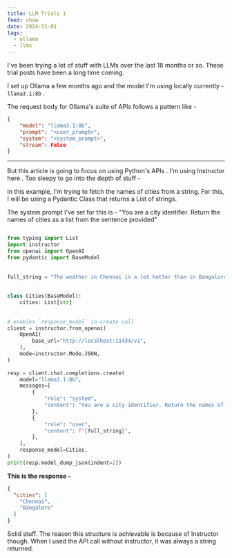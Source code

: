 ```yaml
---
title: LLM Trials 1
feed: show
date: 2024-11-01
tags:
  - ollama
  - llms
---
```



I've been trying a lot of stuff with LLMs over the last 18 months or so. These trial posts have been a long time coming. 

I set up Ollama a few months ago and the model I'm using locally currently - `llama3.1:8b` .

The request body for Ollama's suite of APIs follows a pattern like - 

```json
{  
    "model": "llama3.1:8b",  
    "prompt": "<user_prompt>",  
    "system": "<system_prompt>",  
    "stream": False
}
```


---

But this article is going to focus on using Python's APIs . I'm using Instructor here . Too sleepy to go into the depth of stuff - 

In this example, I'm trying to fetch the names of cities from a string. 
For this, I will be using a Pydantic Class that returns a List of strings. 

The system prompt I've set for this is - "You are a city identifier. Return the names of cities as a list from the sentence provided"

```python

from typing import List  
import instructor  
from openai import OpenAI  
from pydantic import BaseModel  
  
  
full_string = "The weather in Chennai is a lot hotter than in Bangalore."  
  
  
class Cities(BaseModel):  
    cities: List[str]  
  
  
# enables `response_model` in create call  
client = instructor.from_openai(  
    OpenAI(  
        base_url="http://localhost:11434/v1",  
    ),  
    mode=instructor.Mode.JSON,  
)  
  
resp = client.chat.completions.create(  
    model="llama3.1:8b",  
    messages=[  
        {  
            "role": "system",  
            "content": "You are a city identifier. Return the names of cities from the sentence provided.",  
        },  
        {  
            "role": "user",  
            "content": f"{full_string}",  
        },  
    ],  
    response_model=Cities,  
)  
print(resp.model_dump_json(indent=2))

```


**This is the response -** 

```json
{
  "cities": [
    "Chennai",
    "Bangalore"
  ]
}
```

Solid stuff. The reason this structure is achievable is because of Instructor though. When I used the API call without instructor, it was always a string returned. 